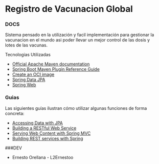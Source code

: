 # Registro de Vacunacion Global

### DOCS

Sistema pensado en la utilización y facil implementación para gestionar la vacunacion en el mundo
asi poder llevar un mejor control de las dosis y lotes de las vacunas.

Tecnologias Utilizadas
* [Official Apache Maven documentation](https://maven.apache.org/guides/index.html)
* [Spring Boot Maven Plugin Reference Guide](https://docs.spring.io/spring-boot/docs/2.5.3/maven-plugin/reference/html/)
* [Create an OCI image](https://docs.spring.io/spring-boot/docs/2.5.3/maven-plugin/reference/html/#build-image)
* [Spring Data JPA](https://docs.spring.io/spring-boot/docs/2.5.3/reference/htmlsingle/#boot-features-jpa-and-spring-data)
* [Spring Web](https://docs.spring.io/spring-boot/docs/2.5.3/reference/htmlsingle/#boot-features-developing-web-applications)

### Guias

Las siguientes guías ilustran cómo utilizar algunas funciones de forma concreta:

* [Accessing Data with JPA](https://spring.io/guides/gs/accessing-data-jpa/)
* [Building a RESTful Web Service](https://spring.io/guides/gs/rest-service/)
* [Serving Web Content with Spring MVC](https://spring.io/guides/gs/serving-web-content/)
* [Building REST services with Spring](https://spring.io/guides/tutorials/bookmarks/)


###DEV
* Ernesto Orellana - L2Ernestoo
